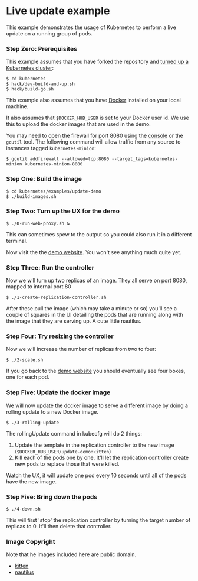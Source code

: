<!--
Copyright 2014 Google Inc. All rights reserved.

Licensed under the Apache License, Version 2.0 (the "License");
you may not use this file except in compliance with the License.
You may obtain a copy of the License at

    http://www.apache.org/licenses/LICENSE-2.0

Unless required by applicable law or agreed to in writing, software
distributed under the License is distributed on an "AS IS" BASIS,
WITHOUT WARRANTIES OR CONDITIONS OF ANY KIND, either express or implied.
See the License for the specific language governing permissions and
limitations under the License.

-->
# Live update example
This example demonstrates the usage of Kubernetes to perform a live update on a running group of pods.

### Step Zero: Prerequisites

This example assumes that you have forked the repository and [turned up a Kubernetes cluster](https://github.com/GoogleCloudPlatform/kubernetes-new#setup):

    $ cd kubernetes
    $ hack/dev-build-and-up.sh
    $ hack/build-go.sh

This example also assumes that you have [Docker](http://docker.io) installed on your local machine.

It also assumes that `$DOCKER_HUB_USER` is set to your Docker user id.  We use this to upload the docker images that are used in the demo.

You may need to open the firewall for port 8080 using the [console][cloud-console] or the `gcutil` tool. The following command will allow traffic from any source to instances tagged `kubernetes-minion`:

```shell
$ gcutil addfirewall --allowed=tcp:8080 --target_tags=kubernetes-minion kubernetes-minion-8080
```

### Step One: Build the image

```shell
$ cd kubernetes/examples/update-demo
$ ./build-images.sh
```

### Step Two: Turn up the UX for the demo

```shell
$ ./0-run-web-proxy.sh &
```

This can sometimes spew to the output so you could also run it in a different terminal.

Now visit the the [demo website](http://localhost:8001/static).  You won't see anything much quite yet.

### Step Three: Run the controller
Now we will turn up two replicas of an image.  They all serve on port 8080, mapped to internal port 80

```shell
$ ./1-create-replication-controller.sh
```

After these pull the image (which may take a minute or so) you'll see a couple of squares in the UI detailing the pods that are running along with the image that they are serving up.  A cute little nautilus.

### Step Four: Try resizing the controller

Now we will increase the number of replicas from two to four:

```shell
$ ./2-scale.sh
```

If you go back to the [demo website](http://localhost:8001/static/index.html) you should eventually see four boxes, one for each pod.

### Step Five: Update the docker image
We will now update the docker image to serve a different image by doing a rolling update to a new Docker image.

```shell
$ ./3-rolling-update
```
The rollingUpdate command in kubecfg will do 2 things:

1. Update the template in the replication controller to the new image (`$DOCKER_HUB_USER/update-demo:kitten`)
2. Kill each of the pods one by one.  It'll let the replication controller create new pods to replace those that were killed.

Watch the UX, it will update one pod every 10 seconds until all of the pods have the new image.

### Step Five: Bring down the pods

```shell
$ ./4-down.sh
```

This will first 'stop' the replication controller by turning the target number of replicas to 0.  It'll then delete that controller.

[cloud-console]: https://console.developer.google.com

### Image Copyright

Note that he images included here are public domain.

* [kitten](http://commons.wikimedia.org/wiki/File:Kitten-stare.jpg)
* [nautilus](http://commons.wikimedia.org/wiki/File:Nautilus_pompilius.jpg)
